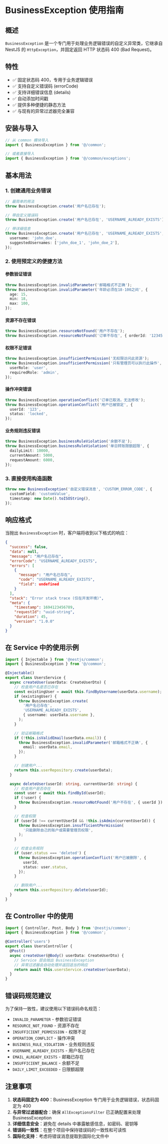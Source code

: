 # BusinessException 使用指南

## 概述

`BusinessException` 是一个专门用于处理业务逻辑错误的自定义异常类，它继承自 NestJS 的 `HttpException`，并固定返回 HTTP 状态码 400 (Bad Request)。

## 特性

- ✅ 固定状态码 400，专用于业务逻辑错误
- ✅ 支持自定义错误码 (errorCode)
- ✅ 支持详细错误信息 (details)
- ✅ 自动添加时间戳
- ✅ 提供多种便捷的静态方法
- ✅ 与现有的异常过滤器完全兼容

## 安装与导入

```typescript
// 从 common 模块导入
import { BusinessException } from '@/common';

// 或者直接导入
import { BusinessException } from '@/common/exceptions';
```

## 基本用法

### 1. 创建通用业务错误

```typescript
// 最简单的用法
throw BusinessException.create('用户名已存在');

// 带自定义错误码
throw BusinessException.create('用户名已存在', 'USERNAME_ALREADY_EXISTS');

// 带详细信息
throw BusinessException.create('用户名已存在', 'USERNAME_ALREADY_EXISTS', {
  username: 'john_doe',
  suggestedUsernames: ['john_doe_1', 'john_doe_2'],
});
```

### 2. 使用预定义的便捷方法

#### 参数验证错误

```typescript
throw BusinessException.invalidParameter('邮箱格式不正确');
throw BusinessException.invalidParameter('年龄必须在18-100之间', {
  age: 15,
  min: 18,
  max: 100,
});
```

#### 资源不存在错误

```typescript
throw BusinessException.resourceNotFound('用户不存在');
throw BusinessException.resourceNotFound('订单不存在', { orderId: '12345' });
```

#### 权限不足错误

```typescript
throw BusinessException.insufficientPermission('无权限访问此资源');
throw BusinessException.insufficientPermission('只有管理员可以执行此操作', {
  userRole: 'user',
  requiredRole: 'admin',
});
```

#### 操作冲突错误

```typescript
throw BusinessException.operationConflict('订单已取消，无法修改');
throw BusinessException.operationConflict('用户已被锁定', {
  userId: '123',
  status: 'locked',
});
```

#### 业务规则违反错误

```typescript
throw BusinessException.businessRuleViolation('余额不足');
throw BusinessException.businessRuleViolation('单日转账限额超限', {
  dailyLimit: 10000,
  currentAmount: 5000,
  requestAmount: 6000,
});
```

### 3. 直接使用构造函数

```typescript
throw new BusinessException('自定义错误消息', 'CUSTOM_ERROR_CODE', {
  customField: 'customValue',
  timestamp: new Date().toISOString(),
});
```

## 响应格式

当抛出 `BusinessException` 时，客户端将收到以下格式的响应：

```json
{
  "success": false,
  "data": null,
  "message": "用户名已存在",
  "errorCode": "USERNAME_ALREADY_EXISTS",
  "errors": [
    {
      "message": "用户名已存在",
      "code": "USERNAME_ALREADY_EXISTS",
      "field": undefined
    }
  ],
  "stack": "Error stack trace (仅在开发环境)",
  "meta": {
    "timestamp": 1694123456789,
    "requestId": "uuid-string",
    "duration": 45,
    "version": "1.0.0"
  }
}
```

## 在 Service 中的使用示例

```typescript
import { Injectable } from '@nestjs/common';
import { BusinessException } from '@/common';

@Injectable()
export class UsersService {
  async createUser(userData: CreateUserDto) {
    // 检查用户名是否已存在
    const existingUser = await this.findByUsername(userData.username);
    if (existingUser) {
      throw BusinessException.create(
        '用户名已存在',
        'USERNAME_ALREADY_EXISTS',
        { username: userData.username },
      );
    }

    // 验证邮箱格式
    if (!this.isValidEmail(userData.email)) {
      throw BusinessException.invalidParameter('邮箱格式不正确', {
        email: userData.email,
      });
    }

    // 创建用户...
    return this.userRepository.create(userData);
  }

  async deleteUser(userId: string, currentUserId: string) {
    // 检查用户是否存在
    const user = await this.findById(userId);
    if (!user) {
      throw BusinessException.resourceNotFound('用户不存在', { userId });
    }

    // 检查权限
    if (userId !== currentUserId && !this.isAdmin(currentUserId)) {
      throw BusinessException.insufficientPermission(
        '只能删除自己的账户或需要管理员权限',
      );
    }

    // 检查业务规则
    if (user.status === 'deleted') {
      throw BusinessException.operationConflict('用户已被删除', {
        userId,
        status: user.status,
      });
    }

    // 删除用户...
    return this.userRepository.delete(userId);
  }
}
```

## 在 Controller 中的使用

```typescript
import { Controller, Post, Body } from '@nestjs/common';
import { BusinessException } from '@/common';

@Controller('users')
export class UsersController {
  @Post()
  async createUser(@Body() userData: CreateUserDto) {
    // Service 层会抛出 BusinessException
    // 异常过滤器会自动处理并返回适当的响应
    return await this.usersService.createUser(userData);
  }
}
```

## 错误码规范建议

为了保持一致性，建议使用以下错误码命名规范：

- `INVALID_PARAMETER` - 参数验证错误
- `RESOURCE_NOT_FOUND` - 资源不存在
- `INSUFFICIENT_PERMISSION` - 权限不足
- `OPERATION_CONFLICT` - 操作冲突
- `BUSINESS_RULE_VIOLATION` - 业务规则违反
- `USERNAME_ALREADY_EXISTS` - 用户名已存在
- `EMAIL_ALREADY_EXISTS` - 邮箱已存在
- `INSUFFICIENT_BALANCE` - 余额不足
- `DAILY_LIMIT_EXCEEDED` - 日限额超限

## 注意事项

1. **状态码固定为 400**：BusinessException 专门用于业务逻辑错误，状态码固定为 400
2. **与异常过滤器配合**：确保 `AllExceptionsFilter` 已正确配置来处理 BusinessException
3. **详细信息安全**：避免在 details 中暴露敏感信息，如密码、密钥等
4. **错误码一致性**：在整个项目中保持错误码的一致性和可读性
5. **国际化支持**：考虑将错误消息提取到国际化文件中
